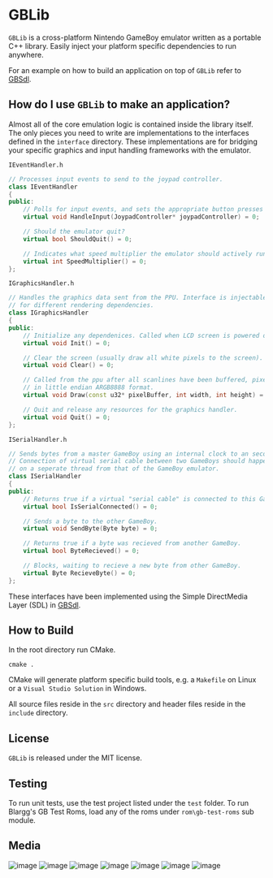 # GBLib
`GBLib` is a cross-platform Nintendo GameBoy emulator written as a portable C++ library. Easily inject your platform specific dependencies to run anywhere.

For an example on how to build an application on top of `GBLib` refer to [GBSdl](https://github.com/David-Parker/GBSdl).


## How do I use `GBLib` to make an application?
Almost all of the core emulation logic is contained inside the library itself. The only pieces you need to write are implementations to the interfaces defined in the `interface` directory. These implementations are for bridging your specific graphics and input handling frameworks with the emulator.

`IEventHandler.h`
```cpp
// Processes input events to send to the joypad controller.
class IEventHandler
{
public:
    // Polls for input events, and sets the appropriate button presses on the joypad controller.
    virtual void HandleInput(JoypadController* joypadController) = 0;

    // Should the emulator quit?
    virtual bool ShouldQuit() = 0;

    // Indicates what speed multiplier the emulator should actively run at.
    virtual int SpeedMultiplier() = 0;
};
```
`IGraphicsHandler.h`
```cpp
// Handles the graphics data sent from the PPU. Interface is injectable to GraphicsManager to allow
// for different rendering dependencies.
class IGraphicsHandler
{
public:
    // Initialize any dependenices. Called when LCD screen is powered on.
    virtual void Init() = 0;

    // Clear the screen (usually draw all white pixels to the screen).
    virtual void Clear() = 0;

    // Called from the ppu after all scanlines have been buffered, pixelBuffer is an array of pixels 
    // in little endian ARGB8888 format.
    virtual void Draw(const u32* pixelBuffer, int width, int height) = 0;

    // Quit and release any resources for the graphics handler.
    virtual void Quit() = 0;
};
```
`ISerialHandler.h`
```cpp
// Sends bytes from a master GameBoy using an internal clock to an secondary GameBoy.
// Connection of virtual serial cable between two GameBoys should happen asyncronously
// on a seperate thread from that of the GameBoy emulator.
class ISerialHandler
{
public:
    // Returns true if a virtual "serial cable" is connected to this GameBoy.
    virtual bool IsSerialConnected() = 0;

    // Sends a byte to the other GameBoy.
    virtual void SendByte(Byte byte) = 0;

    // Returns true if a byte was recieved from another GameBoy.
    virtual bool ByteRecieved() = 0;

    // Blocks, waiting to recieve a new byte from other GameBoy.
    virtual Byte RecieveByte() = 0;
};
```

These interfaces have been implemented using the Simple DirectMedia Layer (SDL) in [GBSdl](https://github.com/David-Parker/GBSdl).

## How to Build
In the root directory run CMake.

```
cmake .
```

CMake will generate platform specific build tools, e.g. a `Makefile` on Linux or a `Visual Studio Solution` in Windows.

All source files reside in the `src` directory and header files reside in the `include` directory.



## License
`GBLib` is released under the MIT license.

## Testing
To run unit tests, use the test project listed under the `test` folder. To run Blargg's GB Test Roms, load any of the roms under `rom\gb-test-roms` sub module.

## Media

![image](images/pokemon-start.jpg)
![image](images/pokemon.jpg)
![image](images/tetris.jpg)
![image](images/hi-score.jpg)
![image](images/dr-mario.jpg)
![image](images/dr-mario-play.jpg)
![image](images/blargg-cpu.jpg)
